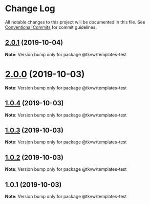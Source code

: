 # Change Log

All notable changes to this project will be documented in this file.
See [Conventional Commits](https://conventionalcommits.org) for commit guidelines.

## [2.0.1](https://github.com/tkvw/templates/compare/v2.0.0...v2.0.1) (2019-10-04)

**Note:** Version bump only for package @tkvw/templates-test





# [2.0.0](https://github.com/tkvw/templates/compare/v1.0.4...v2.0.0) (2019-10-03)

**Note:** Version bump only for package @tkvw/templates-test





## [1.0.4](https://github.com/tkvw/templates/compare/v1.0.3...v1.0.4) (2019-10-03)

**Note:** Version bump only for package @tkvw/templates-test





## [1.0.3](https://github.com/tkvw/templates/compare/v1.0.2...v1.0.3) (2019-10-03)

**Note:** Version bump only for package @tkvw/templates-test





## [1.0.2](https://github.com/tkvw/templates/compare/v1.0.1...v1.0.2) (2019-10-03)

**Note:** Version bump only for package @tkvw/templates-test





## 1.0.1 (2019-10-03)

**Note:** Version bump only for package @tkvw/templates-test
